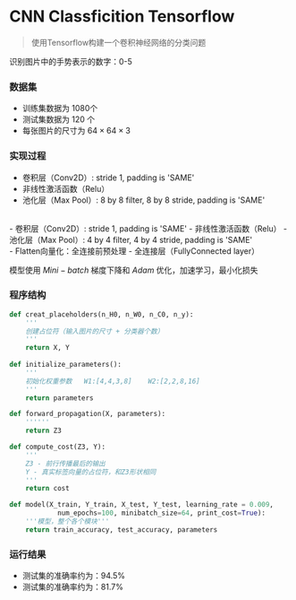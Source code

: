 # CNN Classficition Tensorflow

>使用Tensorflow构建一个卷积神经网络的分类问题

识别图片中的手势表示的数字：0-5

### 数据集
- 训练集数据为 $1080$个
- 测试集数据为 $120$ 个
- 每张图片的尺寸为 $64\times 64\times 3$


### 实现过程



- 卷积层（Conv2D）: stride 1, padding is 'SAME'
- 非线性激活函数（Relu）
- 池化层（Max Pool）: 8 by 8 filter, 8 by 8 stride, padding is 'SAME'
<br />
- 卷积层（Conv2D）: stride 1, padding is 'SAME'
- 非线性激活函数（Relu）
- 池化层（Max Pool）: 4 by 4 filter, 4 by 4 stride, padding is 'SAME'
<br />
- Flatten向量化：全连接前预处理
- 全连接层（FullyConnected layer）

模型使用 $Mini-batch$ 梯度下降和 $Adam$ 优化，加速学习，最小化损失


### 程序结构
```python
def creat_placeholders(n_H0, n_W0, n_C0, n_y):
    '''
    创建占位符（输入图片的尺寸 + 分类器个数）
    '''
    return X, Y
    
def initialize_parameters():
    '''
    初始化权重参数   W1:[4,4,3,8]    W2:[2,2,8,16]
    '''
    return parameters

def forward_propagation(X, parameters):
    ''''''
	return Z3

def compute_cost(Z3, Y):
    '''
    Z3 - 前行传播最后的输出
    Y - 真实标签向量的占位符，和Z3形状相同
    '''
    return cost

def model(X_train, Y_train, X_test, Y_test, learning_rate = 0.009, 
			num_epochs=100, minibatch_size=64, print_cost=True):
	'''模型，整个各个模块'''
	return train_accuracy, test_accuracy, parameters
```

### 运行结果

- 测试集的准确率约为：$94.5 \%$
- 测试集的准确率约为：$81.7 \%$
